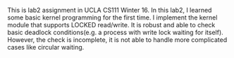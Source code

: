 This is lab2 assignment in UCLA CS111 Winter 16. In this lab2, I learned some basic kernel programming for the first time.
I implement the kernel module that supports LOCKED read/write. It is robust and able to check basic deadlock conditions(e.g. a process with write lock waiting for itself). However, the check is incomplete, it is not able to handle more complicated cases like circular waiting.

